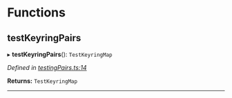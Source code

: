 

# Functions

<a id="testkeyringpairs"></a>

##  testKeyringPairs

▸ **testKeyringPairs**(): `TestKeyringMap`

*Defined in [testingPairs.ts:14](https://github.com/polkadot-js/common/blob/fbd6c1e/packages/keyring/src/testingPairs.ts#L14)*

**Returns:** `TestKeyringMap`

___

